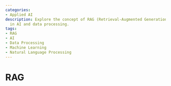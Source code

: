 ```yaml
---
categories:
- Applied AI
description: Explore the concept of RAG (Retrieval-Augmented Generation) and its significance
  in AI and data processing.
tags:
- RAG
- AI
- Data Processing
- Machine Learning
- Natural Language Processing
---
```


# RAG